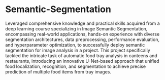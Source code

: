 # Semantic-Segmentation
Leveraged comprehensive knowledge and practical skills acquired from a deep learning course specializing in Image Semantic Segmentation, encompassing real-world applications, hands-on experience with diverse segmentation architectures, data preprocessing, performance evaluation, and hyperparameter optimization, to successfully deploy semantic segmentation for image analysis in a project. This project specifically tackled the intricate task of automatic food tray analysis in canteens and restaurants, introducing an innovative U-Net-based approach that unified food localization, recognition, and segmentation to achieve precise prediction of multiple food items from tray images.
